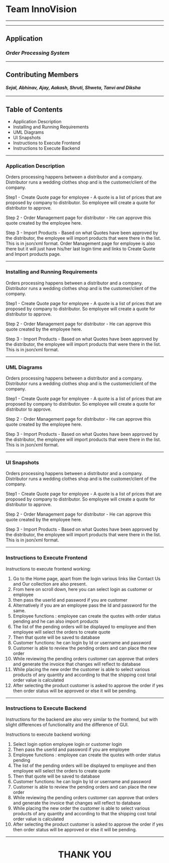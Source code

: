 # **Team InnoVision**
-----------------------------------------------------------------------------------------------------------
-----------------------------------------------------------------------------------------------------------
## Application
### *Order Processing System*
------------------------------------------------------------------------------------------------------------
## Contributing Members 
#### *Sejal, Abhinav, Ajay, Aakash, Shruti, Shweta, Tanvi and Diksha*
-------------------------------------------------------------------------------------------------------------
## Table of Contents
- Application Description
- Installing and Running Requirements
- UML Diagrams
- UI Snapshots
- Instructions to Execute Frontend
- Instructions to Execute Backend

--------------------------------------------------------------------------------------------------------------
### Application Description
Orders processing happens between a distributor and a company.
Distributor runs a wedding clothes shop and is the customer/client of the company.

Step1 - Create Quote page for employee - A quote is a list of prices that are proposed by company to distributor. So employee will create a quote for distributor to approve.

Step 2 - Order Management page for distributor - He can approve this quote created by the employee here.

Step 3 - Import Products - Based on what Quotes have been approved by the distributor, the employee will import products that were there in the list. This is in json/xml format.
Order Management page for employee is also there but it will just have his/her last login time and links to Create Quote and Import products page.

--------------------------------------------------------------------------------------------------------------
### Installing and Running Requirements
Orders processing happens between a distributor and a company.
Distributor runs a wedding clothes shop and is the customer/client of the company.

Step1 - Create Quote page for employee - A quote is a list of prices that are proposed by company to distributor. So employee will create a quote for distributor to approve.

Step 2 - Order Management page for distributor - He can approve this quote created by the employee here.

Step 3 - Import Products - Based on what Quotes have been approved by the distributor, the employee will import products that were there in the list. This is in json/xml format.

--------------------------------------------------------------------------------------------------------------
### UML Diagrams
Orders processing happens between a distributor and a company.
Distributor runs a wedding clothes shop and is the customer/client of the company.

Step1 - Create Quote page for employee - A quote is a list of prices that are proposed by company to distributor. So employee will create a quote for distributor to approve.

Step 2 - Order Management page for distributor - He can approve this quote created by the employee here.

Step 3 - Import Products - Based on what Quotes have been approved by the distributor, the employee will import products that were there in the list. This is in json/xml format.

--------------------------------------------------------------------------------------------------------------
### UI Snapshots
Orders processing happens between a distributor and a company.
Distributor runs a wedding clothes shop and is the customer/client of the company.

Step1 - Create Quote page for employee - A quote is a list of prices that are proposed by company to distributor. So employee will create a quote for distributor to approve.

Step 2 - Order Management page for distributor - He can approve this quote created by the employee here.

Step 3 - Import Products - Based on what Quotes have been approved by the distributor, the employee will import products that were there in the list. This is in json/xml format.

--------------------------------------------------------------------------------------------------------------
### Instructions to Execute Frontend
Instructions to execute frontend working:
1) Go to the Home page, apart from the login various links like Contact Us and Our collection are also present.
2) From here on scroll down, here you can select login as customer or employee
3) then pass the userId and password if you are customer
4) Alternatively if you are an employee pass the Id and password for the same.
5) Employee functions : employee can create the quotes with order status pending and he can also import products
6) The list of the pending orders will be displayed to employee and then employee will select the orders to create quote
7) Then that quote will be saved to database
8) Customer functions: he can login by Id or username and password
9) Customer is able to review the pending orders and can place the new order
10) While reviewing the pending orders customer can approve that orders and generate the invoice that changes will reflect to database
11) While placing the new order the customer is able to select various products of any quantity and according to that the shipping cost total order value is calculated
12) After selecting the product customer is asked to approve the order if yes then order status will be approved or else it will be pending.

--------------------------------------------------------------------------------------------------------------
### Instructions to Execute Backend
Instructions for the backend are also very similar to the frontend, but with slight differences of functionality and the difference of GUI.

Instructions to execute backend working:
1) Select login option employee login or customer login
2) Then pass the userId and password if you are employee
3) Employee functions : employee can create the quotes with order status pending
4) The list of the pending orders will be displayed to employee and then employee will select the orders to create quote
5) Then that quote will be saved to database
6) Customer functions: he can login by Id or username and password
7) Customer is able to review the pending orders and can place the new order
8) While reviewing the pending orders customer can approve that orders and generate the invoice that changes will reflect to database
9) While placing the new order the customer is able to select various products of any quantity and according to that the shipping cost total order value is calculated
10) After selecting the product customer is asked to approve the order if yes then order status will be approved or else it will be pending.


--------------------------------------------------------------------------------------------------------------
<h1 align="center">THANK YOU</h1>
